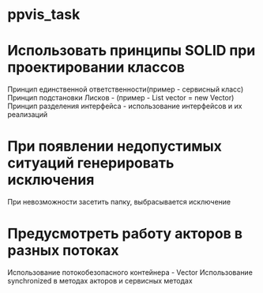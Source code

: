 # ppvis_task
# Использовать принципы SOLID при проектировании классов
Принцип единственной ответственности(пример - сервисный класс)
Принцип подстановки Лисков - (пример - List vector = new Vector)
Принцип разделения интерфейса - использование интерфейсов и их реализаций
# При появлении недопустимых ситуаций генерировать исключения  
При невозможности засетить папку, выбрасывается исключение
# Предусмотреть работу акторов в разных потоках
Использование потокобезопасного контейнера - Vector
Использование synchronized в методах акторов и сервисных методах
